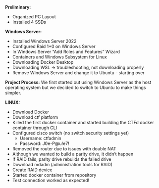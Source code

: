 **Preliminary:**
- Organized PC Layout
- Installed 4 SSDs

**Windows Server:**
- Installed Windows Server 2022
- Configured Raid 1+0 on Windows Server
- In Windows Server “Add Roles and Features” Wizard
- Containers and Windows Subsystem for Linux
- Downloading Docker Desktop
- Downloading WSL -> troubleshooting, not downloading properly
- Remove Windows Server and change it to Ubuntu - starting over

**Project Process:**
We first started out using Windows Server as the host operating system but we decided to switch to Ubuntu to make things simpler. 

**LINUX:**
- Download Docker
- Download ctf platform
- Killed the first docker container and started building the CTFd docker container through CLI
- Configured cisco switch (no switch security settings yet)
    - Username: ctfadmin
    - Password: J0e-P@u!e7!
- Removed the router due to issues with double NAT
- Although we wanted to build a parity drive, it didn’t happen
- If RAID fails, parity drive rebuilds the failed drive
- Download mdadm (administration tools for RAID)
- Create RAID device
- Started docker container from repository
- Test connection worked as expected!
